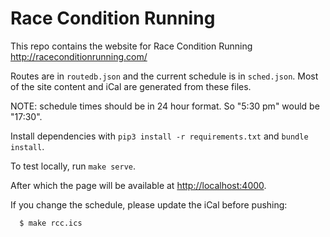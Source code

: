 # Race Condition Running

This repo contains the website for Race Condition Running
  http://raceconditionrunning.com/

Routes are in `routedb.json` and the current schedule is in `sched.json`.
Most of the site content and iCal are generated from these files.

NOTE: schedule times should be in 24 hour format.
So "5:30 pm" would be "17:30".

Install dependencies with `pip3 install -r requirements.txt` and
`bundle install`.

To test locally, run `make serve`.

After which the page will be available at [http://localhost:4000](http://localhost:4000).

If you change the schedule, please update the iCal before pushing:
```
  $ make rcc.ics
```
